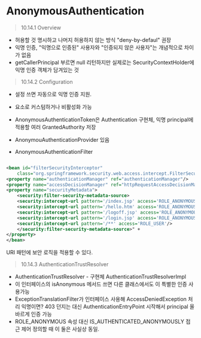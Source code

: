 # AnonymousAuthentication

> 10.14.1 Overview

- 허용할 것 명시하고 나머지 허용하지 않는 방식 "deny-by-defaul" 권장
- 익명 인증, "익명으로 인증된" 사용자와 "인증되지 않은 사용자"는 개념적으로 차이가 없음
- getCallerPrincipal 부르면 null 리턴하지만 실제로는 SecurityContextHolder에 익명 인증 객체가 담겨있는 것

> 10.14.2 Configuration

- 설정 쓰면 자동으로 익명 인증 지원.
- <anonymous> 요소로 커스텀하거나 비활성화 가능

- AnonymousAuthenticationToken은 Authentication 구현체, 익명 principal에 적용할 여러 GrantedAuthority 저장
- AnonymouAuthenticationProvider 있음
- AnonymousAuthenticationFilter

```xml

<bean id="filterSecurityInterceptor"
    class="org.springframework.security.web.access.intercept.FilterSecurityInterceptor">
<property name="authenticationManager" ref="authenticationManager"/>
<property name="accessDecisionManager" ref="httpRequestAccessDecisionManager"/>
<property name="securityMetadata">
    <security:filter-security-metadata-source>
    <security:intercept-url pattern='/index.jsp' access='ROLE_ANONYMOUS,ROLE_USER'/>
    <security:intercept-url pattern='/hello.htm' access='ROLE_ANONYMOUS,ROLE_USER'/>
    <security:intercept-url pattern='/logoff.jsp' access='ROLE_ANONYMOUS,ROLE_USER'/>
    <security:intercept-url pattern='/login.jsp' access='ROLE_ANONYMOUS,ROLE_USER'/>
    <security:intercept-url pattern='/**' access='ROLE_USER'/>
    </security:filter-security-metadata-source>" +
</property>
</bean>
```

URI 패턴에 보안 로직을 적용할 수 있다.

> 10.14.3 AuthenticationTrustResolver

- AuthenticationTrustResolver - 구현체 AuthenticationTrustResolverImpl
- 이 인터페이스의 isAnonymous 메서드 쓰면 다른 클래스에서도 이 특별한 인증 사용가능
- ExceptionTranslationFilter가 인터페이스 사용해 AccessDeniedException 처리 익명이면? 403 던지는 대신
  AuthenticationEntryPoint 시작해서 principal 올바르게 인증 가능
- ROLE_ANONYMOUS 속성 대신 IS_AUTHENTICATED_ANONYMOUSLY 접근 제어 정의할 때 이 둘은 사실상 동일.
